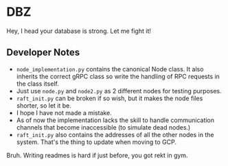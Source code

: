 # DBZ
Hey, I head your database is strong. Let me fight it!

## Developer Notes
- `node_implementation.py` contains the canonical Node class.
It also inherits the correct gRPC class so write the handling
of RPC requests in the class itself.
- Just use `node.py` and `node2.py` as 2 different nodes
for testing purposes.
- `raft_init.py` can be broken if so wish, but it makes the node 
files shorter, so let it be.
- I hope I have not made a mistake.
- As of now the implementation lacks the skill to handle
communication channels that become inaccessible (to simulate
dead nodes.)
- `raft_init.py` also contains the addresses of all the other
nodes in the system. That's the thing to update when 
moving to GCP.

Bruh. Writing readmes is hard if just before, you got rekt in gym.
